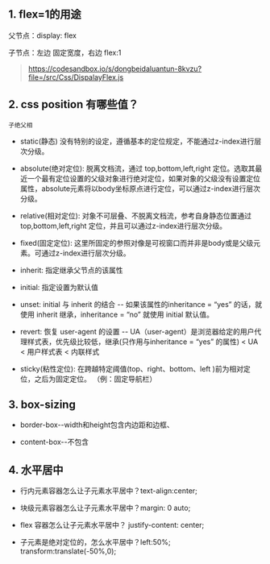 ## 1. flex=1的用途

父节点：display: flex

子节点：左边 固定宽度，右边 flex:1

> https://codesandbox.io/s/dongbeidaluantun-8kvzu?file=/src/Css/DispalayFlex.js


## 2. css position 有哪些值？

`子绝父相`

- static(静态) 没有特别的设定，遵循基本的定位规定，不能通过z-index进行层次分级。

- absolute(绝对定位): 脱离文档流，通过 top,bottom,left,right 定位。选取其最近一个最有定位设置的父级对象进行绝对定位，如果对象的父级没有设置定位属性，absolute元素将以body坐标原点进行定位，可以通过z-index进行层次分级。

- relative(相对定位):  对象不可层叠、不脱离文档流，参考自身静态位置通过 top,bottom,left,right 定位，并且可以通过z-index进行层次分级。

- fixed(固定定位): 这里所固定的参照对像是可视窗口而并非是body或是父级元素。可通过z-index进行层次分级。

- inherit: 指定继承父节点的该属性

- initial: 指定设置为默认值

- unset: initial 与 inherit 的结合 -- 如果该属性的inheritance = “yes” 的话，就使用 inherit 继承，inheritance = “no” 就使用 initial 默认值。

- revert: 恢复 user-agent 的设置 -- UA（user-agent）是浏览器给定的用户代理样式表，优先级比较低，继承(只作用与inheritance = “yes” 的属性) < UA < 用户样式表 < 内联样式

- sticky(粘性定位): 在跨越特定阈值(top、right、bottom、left )前为相对定位，之后为固定定位。 （例：固定导航栏）



## 3. box-sizing

- border-box--width和height包含内边距和边框、

- content-box--不包含



## 4. 水平居中

- 行内元素容器怎么让子元素水平居中？text-align:center;

- 块级元素容器怎么让子元素水平居中？margin: 0 auto;

- flex 容器怎么让子元素水平居中？ justify-content: center;

- 子元素是绝对定位的，怎么水平居中？left:50%;  transform:translate(-50%,0);